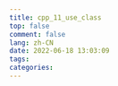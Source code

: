 ```yaml
---
title: cpp_11_use_class
top: false
comment: false
lang: zh-CN
date: 2022-06-18 13:03:09
tags:
categories:
---
```


